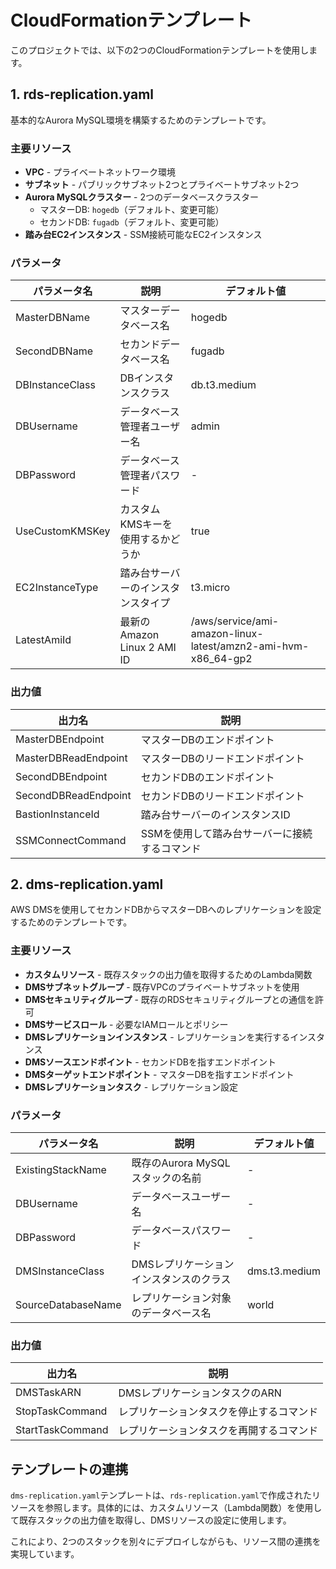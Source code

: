 # CloudFormationテンプレート

このプロジェクトでは、以下の2つのCloudFormationテンプレートを使用します。

## 1. rds-replication.yaml

基本的なAurora MySQL環境を構築するためのテンプレートです。

### 主要リソース

- **VPC** - プライベートネットワーク環境
- **サブネット** - パブリックサブネット2つとプライベートサブネット2つ
- **Aurora MySQLクラスター** - 2つのデータベースクラスター
  - マスターDB: `hogedb`（デフォルト、変更可能）
  - セカンドDB: `fugadb`（デフォルト、変更可能）
- **踏み台EC2インスタンス** - SSM接続可能なEC2インスタンス

### パラメータ

| パラメータ名 | 説明 | デフォルト値 |
|------------|------|------------|
| MasterDBName | マスターデータベース名 | hogedb |
| SecondDBName | セカンドデータベース名 | fugadb |
| DBInstanceClass | DBインスタンスクラス | db.t3.medium |
| DBUsername | データベース管理者ユーザー名 | admin |
| DBPassword | データベース管理者パスワード | - |
| UseCustomKMSKey | カスタムKMSキーを使用するかどうか | true |
| EC2InstanceType | 踏み台サーバーのインスタンスタイプ | t3.micro |
| LatestAmiId | 最新のAmazon Linux 2 AMI ID | /aws/service/ami-amazon-linux-latest/amzn2-ami-hvm-x86_64-gp2 |

### 出力値

| 出力名 | 説明 |
|--------|------|
| MasterDBEndpoint | マスターDBのエンドポイント |
| MasterDBReadEndpoint | マスターDBのリードエンドポイント |
| SecondDBEndpoint | セカンドDBのエンドポイント |
| SecondDBReadEndpoint | セカンドDBのリードエンドポイント |
| BastionInstanceId | 踏み台サーバーのインスタンスID |
| SSMConnectCommand | SSMを使用して踏み台サーバーに接続するコマンド |

## 2. dms-replication.yaml

AWS DMSを使用してセカンドDBからマスターDBへのレプリケーションを設定するためのテンプレートです。

### 主要リソース

- **カスタムリソース** - 既存スタックの出力値を取得するためのLambda関数
- **DMSサブネットグループ** - 既存VPCのプライベートサブネットを使用
- **DMSセキュリティグループ** - 既存のRDSセキュリティグループとの通信を許可
- **DMSサービスロール** - 必要なIAMロールとポリシー
- **DMSレプリケーションインスタンス** - レプリケーションを実行するインスタンス
- **DMSソースエンドポイント** - セカンドDBを指すエンドポイント
- **DMSターゲットエンドポイント** - マスターDBを指すエンドポイント
- **DMSレプリケーションタスク** - レプリケーション設定

### パラメータ

| パラメータ名 | 説明 | デフォルト値 |
|------------|------|------------|
| ExistingStackName | 既存のAurora MySQLスタックの名前 | - |
| DBUsername | データベースユーザー名 | - |
| DBPassword | データベースパスワード | - |
| DMSInstanceClass | DMSレプリケーションインスタンスのクラス | dms.t3.medium |
| SourceDatabaseName | レプリケーション対象のデータベース名 | world |

### 出力値

| 出力名 | 説明 |
|--------|------|
| DMSTaskARN | DMSレプリケーションタスクのARN |
| StopTaskCommand | レプリケーションタスクを停止するコマンド |
| StartTaskCommand | レプリケーションタスクを再開するコマンド |

## テンプレートの連携

`dms-replication.yaml`テンプレートは、`rds-replication.yaml`で作成されたリソースを参照します。具体的には、カスタムリソース（Lambda関数）を使用して既存スタックの出力値を取得し、DMSリソースの設定に使用します。

これにより、2つのスタックを別々にデプロイしながらも、リソース間の連携を実現しています。